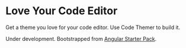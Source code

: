 # Love Your Code Editor
Get a theme you love for your code editor. Use Code Themer to build it. 

Under development. Bootstrapped from [Angular Starter Pack](https://github.com/i-a-n/angular-starter-pack).
